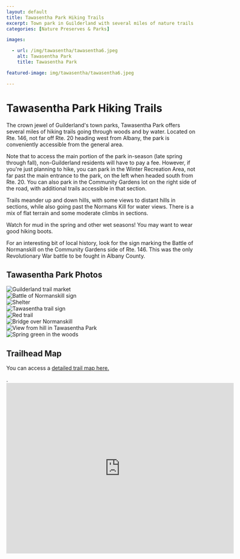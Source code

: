 ```yaml
---
layout: default
title: Tawasentha Park Hiking Trails
excerpt: Town park in Guilderland with several miles of nature trails 
categories: [Nature Preserves & Parks]

images:

  - url: /img/tawasentha/tawasentha6.jpeg
    alt: Tawasentha Park
    title: Tawasentha Park

featured-image: img/tawasentha/tawasentha6.jpeg

---
```


<h1>Tawasentha Park Hiking Trails</h1>

<p>The crown jewel of Guilderland's town parks, Tawasentha Park offers several miles of hiking trails going through woods and by water. Located on Rte. 146, not far off Rte. 20 heading west from Albany, the park is conveniently accessible from the general area.</p>

<p>Note that to access the main portion of the park in-season (late spring through fall), non-Guilderland residents will have to pay a fee. However, if you're just planning to hike, you can park in the Winter Recreation Area, not far past the main entrance to the park, on the left when headed south from Rte. 20. You can also park in the Community Gardens lot on the right side of the road, with additional trails accessible in that section.</p>

<p>Trails meander up and down hills, with some views to distant hills in sections, while also going past the Normans Kill for water views. There is a mix of flat terrain and some moderate climbs in sections.</p> 

<p>Watch for mud in the spring and other wet seasons! You may want to wear good hiking boots.</p>

<p>For an interesting bit of local history, look for the sign marking the Battle of Normanskill on the Community Gardens side of Rte. 146. This was the only Revolutionary War battle to be fought in Albany County.</p>

<h2>Tawasentha Park Photos</h2>

<div class="fotorama" data-nav="thumbs" data-width="100%"
                     data-ratio="800/600"
                     data-min-width="100%"
                     data-max-width="1000"
                     data-min-height="300"
                     data-max-height="100%" 
     				 data-arrows="true">
<img src="/img/tawasentha/tawasentha1.jpeg" alt="Guilderland trail market"><br />
<img src="/img/tawasentha/tawasentha2.jpeg" alt="Battle of Normanskill sign"><br />
<img src="/img/tawasentha/tawasentha3.jpeg" alt="Shelter"><br />
<img src="/img/tawasentha/tawasentha4.jpeg" alt="Tawasentha trail sign"><br />
<img src="/img/tawasentha/tawasentha5.jpeg" alt="Red trail"><br />
<img src="/img/tawasentha/tawasentha6.jpeg" alt="Bridge over Normanskill"><br />
<img src="/img/tawasentha/tawasentha7.jpeg" alt="View from hill in Tawasentha Park"><br />
<img src="/img/tawasentha/tawasentha8.jpeg" alt="Spring green in the woods"><br />
</div>

<h2 id="trailmap">Trailhead Map</h2>

<p>You can access a <a href="https://www.arcgis.com/apps/webappviewer/index.html?id=6d170fe2bf334faf83b498d20000d2a1" target="_blank"> detailed trail map here.</a></p>.


<div class="google-maps">
<iframe src="https://www.google.com/maps/embed?pb=!1m18!1m12!1m3!1d2932.0597974147804!2d-73.93455958795826!3d42.702454590839096!2m3!1f0!2f0!3f0!3m2!1i1024!2i768!4f13.1!3m3!1m2!1s0x89de769abe291e97%3A0xe9ca18b6ffdecf96!2sTawasentha%20Park!5e0!3m2!1sen!2sus!4v1588432400174!5m2!1sen!2sus" width="600" height="450" frameborder="0" style="border:0;" allowfullscreen="" aria-hidden="false" tabindex="0"></iframe></div>


